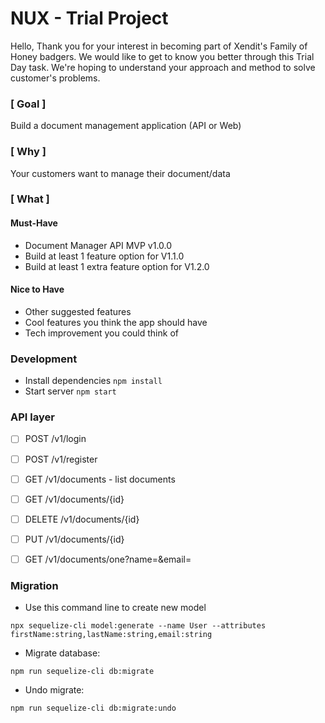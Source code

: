 # NUX - Trial Project

Hello, 
Thank you for your interest in becoming part of Xendit's Family of Honey badgers. We would like to get to know you better through this Trial Day task. We're hoping to understand your approach and method to solve customer's problems. 

### [ Goal ]
Build a document management application (API or Web)

### [ Why ]
Your customers want to manage their document/data

### [ What ]
#### Must-Have
- Document Manager API MVP v1.0.0
- Build at least 1 feature option for V1.1.0
- Build at least 1 extra feature option for V1.2.0

#### Nice to Have
- Other suggested features
- Cool features you think the app should have
- Tech improvement you could think of


### Development
- Install dependencies `npm install`
- Start server `npm start`

### API layer
- [ ] POST /v1/login
- [ ] POST /v1/register
- [ ] GET /v1/documents - list documents
- [ ] GET /v1/documents/{id}
- [ ] DELETE /v1/documents/{id}
- [ ] PUT /v1/documents/{id}
- [ ] GET /v1/documents/one?name=&email=


### Migration
- Use this command line to create new model

`npx sequelize-cli model:generate --name User --attributes firstName:string,lastName:string,email:string`

- Migrate database:

`npm run sequelize-cli db:migrate`

- Undo migrate:

`npm run sequelize-cli db:migrate:undo`
